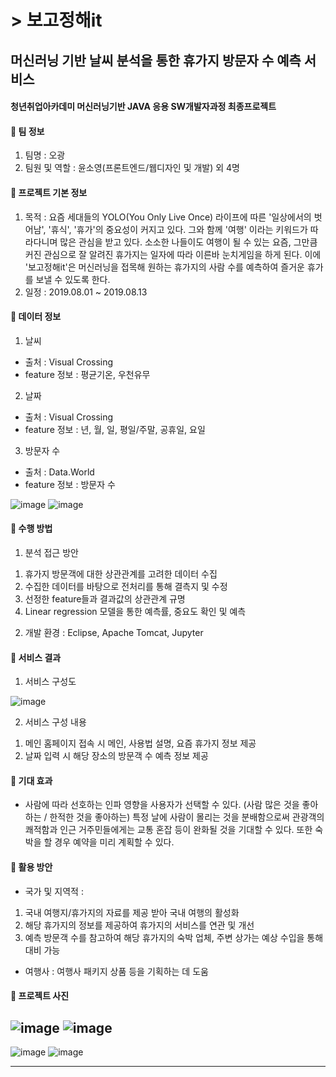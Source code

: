 # > 보고정해it
## 머신러닝 기반 날씨 분석을 통한 휴가지 방문자 수 예측 서비스
#### 청년취업아카데미 머신러닝기반 JAVA 응용 SW개발자과정 최종프로젝트

#### 📌 팀 정보
1. 팀명 : 오광
2. 팀원 및 역할 : 윤소영(프론트엔드/웹디자인 및 개발) 외 4명

#### 📌 프로젝트 기본 정보
1. 목적 
 : 요즘 세대들의 YOLO(You Only Live Once) 라이프에 따른 '일상에서의 벗어남', '휴식', '휴가'의 중요성이 커지고 있다.
 그와 함께 '여행' 이라는 키워드가 따라다니며 많은 관심을 받고 있다. 소소한 나들이도 여행이 될 수 있는 요즘,
 그만큼 커진 관심으로 잘 알려진 휴가지는 일자에 따라 이른바 눈치게임을 하게 된다.
 이에 '보고정해it'은 머신러닝을 접목해 원하는 휴가지의 사람 수를 예측하여 즐거운 휴가를 보낼 수 있도록 한다.
2. 일정
 : 2019.08.01 ~ 2019.08.13
 
#### 📌 데이터 정보
1. 날씨
 - 출처 : Visual Crossing
 - feature 정보 : 평균기온, 우천유무
2. 날짜
 - 출처 : Visual Crossing
 - feature 정보 : 년, 월, 일, 평일/주말, 공휴일, 요일
3. 방문자 수
 - 출처 : Data.World
 - feature 정보 : 방문자 수

  ![image](https://user-images.githubusercontent.com/32251962/123538715-2bbcc580-d771-11eb-9018-603f33e08ab4.png)
  ![image](https://user-images.githubusercontent.com/32251962/123538722-30817980-d771-11eb-8a00-3ace25194d01.png)


#### 📌 수행 방법
1. 분석 접근 방안
  1) 휴가지 방문객에 대한 상관관계를 고려한 데이터 수집
  2) 수집한 데이터를 바탕으로 전처리를 통해 결측지 및 수정
  3) 선정한 feature들과 결과값의 상관관계 규명
  4) Linear regression 모델을 통한 예측률, 중요도 확인 및 예측
2. 개발 환경 : Eclipse, Apache Tomcat, Jupyter

#### 📌 서비스 결과
1. 서비스 구성도

  ![image](https://user-images.githubusercontent.com/32251962/123538401-ba304780-d76f-11eb-9d9f-b7265981a485.png)

2. 서비스 구성 내용
 1) 메인 홈페이지 접속 시 메인, 사용법 설명, 요즘 휴가지 정보 제공
 2) 날짜 입력 시 해당 장소의 방문객 수 예측 정보 제공

#### 📌 기대 효과
- 사람에 따라 선호하는 인파 영향을 사용자가 선택할 수 있다. (사람 많은 것을 좋아하는 / 한적한 것을 좋아하는)
  특정 날에 사람이 몰리는 것을 분배함으로써 관광객의 쾌적함과 인근 거주민들에게는 교통 혼잡 등이 완화될 것을 기대할 수 있다.
  또한 숙박을 할 경우 예약을 미리 계획할 수 있다.

#### 📌 활용 방안
- 국가 및 지역적 :
 1) 국내 여행지/휴가지의 자료를 제공 받아 국내 여행의 활성화
 2) 해당 휴가지의 정보를 제공하여 휴가지의 서비스를 연관 및 개선
 3) 예측 방문객 수를 참고하여 해당 휴가지의 숙박 업체, 주변 상가는 예상 수입을 통해 대비 가능
- 여행사 : 여행사 패키지 상품 등을 기획하는 데 도움

#### 📌 프로젝트 사진

![image](https://user-images.githubusercontent.com/32251962/123538785-5e66be00-d771-11eb-9b6a-ec2efbb2a62b.png)
![image](https://user-images.githubusercontent.com/32251962/123539119-15176e00-d773-11eb-8638-73707dc95f94.png)
---
![image](https://user-images.githubusercontent.com/32251962/123539153-3d06d180-d773-11eb-9c35-925cb32a922d.png)
![image](https://user-images.githubusercontent.com/32251962/123539155-409a5880-d773-11eb-9ec6-f7b728d2fa62.png)


---
